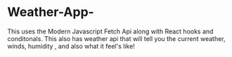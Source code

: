 # Weather-App-
 This uses the Modern Javascript Fetch Api along with React hooks and conditonals.
This also has weather api that will tell you the current weather, winds, humidity , and also what it feel's like!

